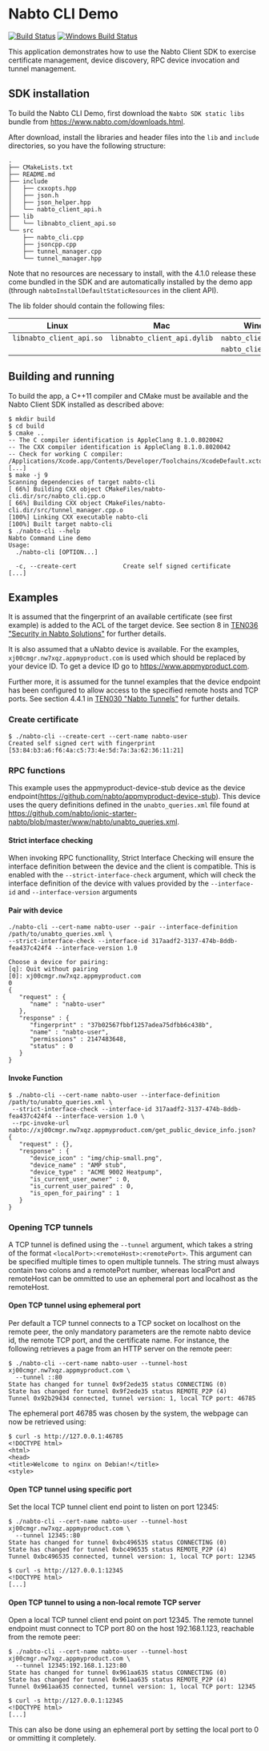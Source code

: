 # Nabto CLI Demo

[![Build Status][1]][2] [![Windows Build Status][3]][4]

[1]: https://travis-ci.org/nabto/nabto-cli.svg?branch=master
[2]: https://travis-ci.org/nabto/nabto-cli
[3]: https://ci.appveyor.com/api/projects/status/github/nabto/nabto-cli?svg=true&branch=master
[4]: https://ci.appveyor.com/project/nabto/nabto-cli

This application demonstrates how to use the Nabto Client SDK to exercise certificate management, device discovery, RPC device invocation and tunnel management.

## SDK installation

To build the Nabto CLI Demo, first download the `Nabto SDK static libs` bundle from https://www.nabto.com/downloads.html.

After download, install the libraries and header files into the `lib` and `include` directories, so you have the following structure:

```console
.
├── CMakeLists.txt
├── README.md
├── include
│   ├── cxxopts.hpp
│   ├── json.h
│   ├── json_helper.hpp
│   └── nabto_client_api.h
├── lib
│   └── libnabto_client_api.so
└── src
    ├── nabto_cli.cpp
    ├── jsoncpp.cpp
    ├── tunnel_manager.cpp
    └── tunnel_manager.hpp
```

Note that no resources are necessary to install, with the 4.1.0 release these come bundled in the SDK and are automatically installed by the demo app (through `nabtoInstallDefaultStaticResources` in the client API).

The lib folder should contain the following files:

| Linux                    | Mac                         | Windows                |
| ------------------------ | --------------------------- | ---------------------- |
| `libnabto_client_api.so` | `libnabto_client_api.dylib` | `nabto_client_api.lib` |
|                          |                             | `nabto_client_api.dll` |

## Building and running

To build the app, a C++11 compiler and CMake must be available and the Nabto Client SDK installed as described above:

```console
$ mkdir build
$ cd build
$ cmake ..
-- The C compiler identification is AppleClang 8.1.0.8020042
-- The CXX compiler identification is AppleClang 8.1.0.8020042
-- Check for working C compiler: /Applications/Xcode.app/Contents/Developer/Toolchains/XcodeDefault.xctoolchain/usr/bin/cc
[...]
$ make -j 9
Scanning dependencies of target nabto-cli
[ 66%] Building CXX object CMakeFiles/nabto-cli.dir/src/nabto_cli.cpp.o
[ 66%] Building CXX object CMakeFiles/nabto-cli.dir/src/tunnel_manager.cpp.o
[100%] Linking CXX executable nabto-cli
[100%] Built target nabto-cli
$ ./nabto-cli --help
Nabto Command Line demo
Usage:
  ./nabto-cli [OPTION...]

  -c, --create-cert             Create self signed certificate
[...]
```

## Examples

It is assumed that the fingerprint of an available certificate (see first example) is added to the ACL of the target device. See section 8 in [TEN036 "Security in Nabto Solutions"](https://www.nabto.com/downloads/docs/TEN036%20Security%20in%20Nabto%20Solutions.pdf) for further details.

It is also assumed that a uNabto device is available. For the examples, `xj00cmgr.nw7xqz.appmyproduct.com` is used which should be replaced by your device ID. To get a device ID go to https://www.appmyproduct.com.

Further more, it is assumed for the tunnel examples that the device endpoint has been configured to allow access to the specified remote hosts and TCP ports. See section 4.4.1 in [TEN030 "Nabto Tunnels"](https://www.nabto.com/downloads/docs/TEN030%20Nabto%20Tunnels.pdf) for further details.


### Create certificate

```console
$ ./nabto-cli --create-cert --cert-name nabto-user
Created self signed cert with fingerprint [53:84:b3:a6:f6:4a:c5:73:4e:5d:7a:3a:62:36:11:21]
```

### RPC functions

This example uses the appmyproduct-device-stub device as the device endpoint(https://github.com/nabto/appmyproduct-device-stub). This device uses the query definitions defined in the `unabto_queries.xml` file found at https://github.com/nabto/ionic-starter-nabto/blob/master/www/nabto/unabto_queries.xml.

#### Strict interface checking
When invoking RPC functionallity, Strict Interface Checking will ensure the interface definition between the device and the client is compatible. This is enabled with the `--strict-interface-check` argument, which will check the interface definition of the device with values provided by the `--interface-id` and `--interface-version` arguments


#### Pair with device
```console
./nabto-cli --cert-name nabto-user --pair --interface-definition /path/to/unabto_queries.xml \
--strict-interface-check --interface-id 317aadf2-3137-474b-8ddb-fea437c424f4 --interface-version 1.0

Choose a device for pairing:
[q]: Quit without pairing
[0]: xj00cmgr.nw7xqz.appmyproduct.com
0
{
   "request" : {
      "name" : "nabto-user"
   },
   "response" : {
      "fingerprint" : "37b02567fbbf1257adea75dfbb6c438b",
      "name" : "nabto-user",
      "permissions" : 2147483648,
      "status" : 0
   }
}
```

#### Invoke Function
```console
$ ./nabto-cli --cert-name nabto-user --interface-definition /path/to/unabto_queries.xml \
 --strict-interface-check --interface-id 317aadf2-3137-474b-8ddb-fea437c424f4 --interface-version 1.0 \
 --rpc-invoke-url nabto://xj00cmgr.nw7xqz.appmyproduct.com/get_public_device_info.json?
{
   "request" : {},
   "response" : {
      "device_icon" : "img/chip-small.png",
      "device_name" : "AMP stub",
      "device_type" : "ACME 9002 Heatpump",
      "is_current_user_owner" : 0,
      "is_current_user_paired" : 0,
      "is_open_for_pairing" : 1
   }
}
```
### Opening TCP tunnels

A TCP tunnel is defined using the `--tunnel` argument, which takes a string of the format `<localPort>:<remoteHost>:<remotePort>`. This argument can be specified multiple times to open multiple tunnels. The string must always contain two colons and a remotePort number, whereas localPort and remoteHost can be ommitted to use an ephemeral port and localhost as the remoteHost.

#### Open TCP tunnel using ephemeral port

Per default a TCP tunnel connects to a TCP socket on localhost on the remote peer, the only mandatory parameters are the remote nabto device id, the remote TCP port, and the certificate name. For instance, the following retrieves a page from an HTTP server on the remote peer:

```console
$ ./nabto-cli --cert-name nabto-user --tunnel-host xj00cmgr.nw7xqz.appmyproduct.com \
  --tunnel ::80
State has changed for tunnel 0x9f2ede35 status CONNECTING (0)
State has changed for tunnel 0x9f2ede35 status REMOTE_P2P (4)
Tunnel 0x92b29434 connected, tunnel version: 1, local TCP port: 46785
```

The ephemeral port 46785 was chosen by the system, the webpage can now be retrieved using:

```console
$ curl -s http://127.0.0.1:46785
<!DOCTYPE html>
<html>
<head>
<title>Welcome to nginx on Debian!</title>
<style>
```


#### Open TCP tunnel using specific port

Set the local TCP tunnel client end point to listen on port 12345:

```console
$ ./nabto-cli --cert-name nabto-user --tunnel-host xj00cmgr.nw7xqz.appmyproduct.com \
  --tunnel 12345::80
State has changed for tunnel 0xbc496535 status CONNECTING (0)
State has changed for tunnel 0xbc496535 status REMOTE_P2P (4)
Tunnel 0xbc496535 connected, tunnel version: 1, local TCP port: 12345
```

```console
$ curl -s http://127.0.0.1:12345
<!DOCTYPE html>
[...]
```


#### Open TCP tunnel to using a non-local remote TCP server

Open a local TCP tunnel client end point on port 12345. The remote tunnel endpoint must connect to TCP port 80 on the host 192.168.1.123, reachable from the remote peer:

```console
$ ./nabto-cli --cert-name nabto-user --tunnel-host xj00cmgr.nw7xqz.appmyproduct.com \
  --tunnel 12345:192.168.1.123:80
State has changed for tunnel 0x961aa635 status CONNECTING (0)
State has changed for tunnel 0x961aa635 status REMOTE_P2P (4)
Tunnel 0x961aa635 connected, tunnel version: 1, local TCP port: 12345
```

```console
$ curl -s http://127.0.0.1:12345
<!DOCTYPE html>
[...]
```

This can also be done using an ephemeral port by setting the local port to 0 or ommitting it completely.
